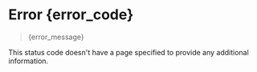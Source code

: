 # Error {error_code}

> {error_message}

This status code doesn't have a page specified to provide any additional information.
